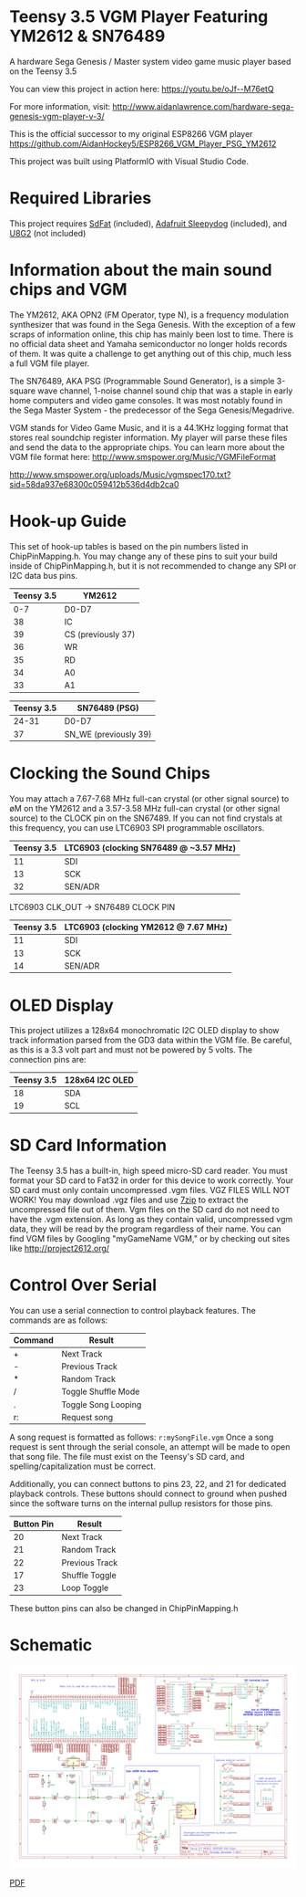 # Teensy 3.5 VGM Player Featuring YM2612 & SN76489
A hardware Sega Genesis / Master system video game music player based on the Teensy 3.5

You can view this project in action here: https://youtu.be/oJf--M76etQ

For more information, visit: http://www.aidanlawrence.com/hardware-sega-genesis-vgm-player-v-3/

This is the official successor to my original ESP8266 VGM player https://github.com/AidanHockey5/ESP8266_VGM_Player_PSG_YM2612

This project was built using PlatformIO with Visual Studio Code.

# Required Libraries
This project requires [SdFat](https://github.com/greiman/SdFat) (included), [Adafruit Sleepydog](https://github.com/adafruit/Adafruit_SleepyDog) (included), and [U8G2](https://github.com/olikraus/u8g2) (not included)

# Information about the main sound chips and VGM

The YM2612, AKA OPN2 (FM Operator, type N), is a frequency modulation synthesizer that was found in the Sega Genesis. With the exception of a few scraps of information online, this chip has mainly been lost to time. There is no official data sheet and Yamaha semiconductor no longer holds records of them. It was quite a challenge to get anything out of this chip, much less a full VGM file player.

The SN76489, AKA PSG (Programmable Sound Generator), is a simple 3-square wave channel, 1-noise channel sound chip that was a staple in early home computers and video game consoles. It was most notably found in the Sega Master System - the predecessor of the Sega Genesis/Megadrive.

VGM stands for Video Game Music, and it is a 44.1KHz logging format that stores real soundchip register information. My player will parse these files and send the data to the appropriate chips. You can learn more about the VGM file format here: http://www.smspower.org/Music/VGMFileFormat

http://www.smspower.org/uploads/Music/vgmspec170.txt?sid=58da937e68300c059412b536d4db2ca0

# Hook-up Guide

This set of hook-up tables is based on the pin numbers listed in ChipPinMapping.h. You may change any of these pins to suit your build inside of ChipPinMapping.h, but it is not recommended to change any SPI or I2C data bus pins.

Teensy 3.5 | YM2612
------------ | -------------
0-7 | D0-D7
38  | IC
39 | CS (previously 37)
36 | WR
35 | RD
34 | A0
33 | A1

Teensy 3.5 | SN76489 (PSG)
------------ | -------------
24-31 | D0-D7
37 | SN_WE (previously 39)

# Clocking the Sound Chips
You may attach a 7.67-7.68 MHz full-can crystal (or other signal source) to øM on the YM2612 and a 3.57-3.58 MHz full-can crystal (or other signal source) to the CLOCK pin on the SN67489. If you can not find crystals at this frequency, you can use LTC6903 SPI programmable oscillators.

Teensy 3.5 | LTC6903 (clocking SN76489 @ ~3.57 MHz)
------------ | -------------
11 | SDI
13 | SCK
32 | SEN/ADR

LTC6903 CLK_OUT -> SN76489 CLOCK PIN

Teensy 3.5 | LTC6903 (clocking YM2612 @ 7.67 MHz)
------------ | -------------
11 | SDI
13 | SCK
14 | SEN/ADR

# OLED Display
This project utilizes a 128x64 monochromatic I2C OLED display to show track information parsed from the GD3 data within the VGM file. Be careful, as this is a 3.3 volt part and must not be powered by 5 volts. The connection pins are:

Teensy 3.5 | 128x64 I2C OLED
------------ | -------------
18 | SDA
19 | SCL

# SD Card Information
The Teensy 3.5 has a built-in, high speed micro-SD card reader. You must format your SD card to Fat32 in order for this device to work correctly. Your SD card must only contain uncompressed .vgm files. VGZ FILES WILL NOT WORK! You may download .vgz files and use [7zip](http://www.7-zip.org/download.html) to extract the uncompressed file out of them. Vgm files on the SD card do not need to have the .vgm extension. As long as they contain valid, uncompressed vgm data, they will be read by the program regardless of their name.
You can find VGM files by Googling "myGameName VGM," or by checking out sites like http://project2612.org/

# Control Over Serial
You can use a serial connection to control playback features. The commands are as follows:

Command | Result
------------ | -------------
\+ | Next Track
\- | Previous Track
\* | Random Track
\/ | Toggle Shuffle Mode
\. | Toggle Song Looping
r: | Request song

A song request is formatted as follows: ```r:mySongFile.vgm```
Once a song request is sent through the serial console, an attempt will be made to open that song file. The file must exist on the Teensy's SD card, and spelling/capitalization must be correct.

Additionally, you can connect buttons to pins 23, 22, and 21 for dedicated playback controls. These buttons should connect to ground when pushed since the software turns on the internal pullup resistors for those pins.

Button Pin | Result
------------ | -------------
20 | Next Track
21 | Random Track
22 | Previous Track
17 | Shuffle Toggle
23 | Loop Toggle

These button pins can also be changed in ChipPinMapping.h

# Schematic
![Schematic](https://github.com/AidanHockey5/Teensy_3_5_VGM_Player_YM2612_SN76489/raw/master/SchematicsAndInfo/Teensy_3_5_VGM_Player.sch.png)

[PDF](https://github.com/AidanHockey5/Teensy_3_5_VGM_Player_YM2612_SN76489/raw/master/SchematicsAndInfo/Teensy_3_5_VGM_Player.pdf)

